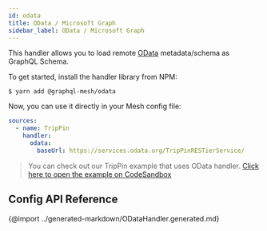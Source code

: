 ```yaml
---
id: odata
title: OData / Microsoft Graph
sidebar_label: OData / Microsoft Graph
---
```


This handler allows you to load remote [OData](https://www.odata.org/) metadata/schema as GraphQL Schema.

To get started, install the handler library from NPM:

```
$ yarn add @graphql-mesh/odata
```

Now, you can use it directly in your Mesh config file:

```yml
sources:
  - name: TripPin
    handler:
      odata:
        baseUrl: https://services.odata.org/TripPinRESTierService/
```

> You can check out our TripPin example that uses OData handler.
[Click here to open the example on CodeSandbox](https://codesandbox.io/s/github/Urigo/graphql-mesh/tree/master/examples/odata-trippin)

## Config API Reference

{@import ../generated-markdown/ODataHandler.generated.md}
